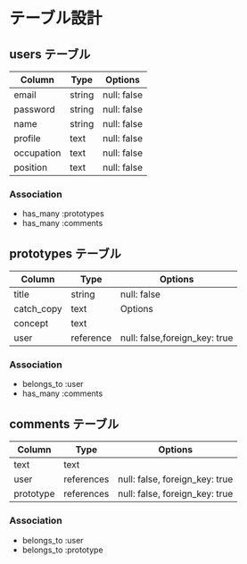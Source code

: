 # テーブル設計

## users テーブル

| Column     | Type   | Options     |
| ---------- | ------ | ----------- |
| email      | string | null: false |
| password   | string | null: false |
| name       | string | null: false |
| profile    | text   | null: false |
| occupation | text   | null: false |
| position   | text   | null: false |
### Association

- has_many :prototypes
- has_many :comments


## prototypes テーブル

|  Column    |   Type    | Options                       |
| ---------- | --------- | ----------------------------  |
|  title     |   string  | null: false                   |
| catch_copy |   text    | Options                       |
| concept    |   text    |                               |
|  user      | reference | null: false,foreign_key: true |
### Association

- belongs_to :user
- has_many :comments


## comments テーブル

| Column      | Type       | Options                        |
| ----------- | ---------- | ------------------------------ |
| text        | text       |                                |
| user        | references | null: false, foreign_key: true |
| prototype   | references | null: false, foreign_key: true |

### Association

- belongs_to :user
- belongs_to :prototype

